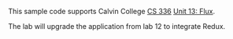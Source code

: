 This sample code supports Calvin College
[CS 336](https://cs.calvin.edu/courses/cs/336/kvlinden)
[Unit 13: Flux](https://cs.calvin.edu/courses/cs/336/kvlinden/13flux/index.html).

The lab will upgrade the application from lab 12 to integrate Redux.

